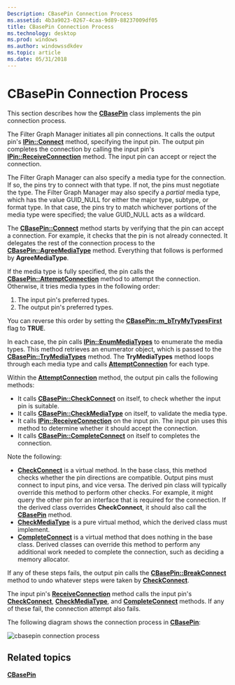 ```yaml
---
Description: CBasePin Connection Process
ms.assetid: 4b3a9023-0267-4caa-9d89-88237009df05
title: CBasePin Connection Process
ms.technology: desktop
ms.prod: windows
ms.author: windowssdkdev
ms.topic: article
ms.date: 05/31/2018
---
```


# CBasePin Connection Process

This section describes how the [**CBasePin**](cbasepin.md) class implements the pin connection process.

The Filter Graph Manager initiates all pin connections. It calls the output pin's [**IPin::Connect**](/windows/desktop/api/Strmif/nf-strmif-ipin-connect) method, specifying the input pin. The output pin completes the connection by calling the input pin's [**IPin::ReceiveConnection**](/windows/desktop/api/Strmif/nf-strmif-ipin-receiveconnection) method. The input pin can accept or reject the connection.

The Filter Graph Manager can also specify a media type for the connection. If so, the pins try to connect with that type. If not, the pins must negotiate the type. The Filter Graph Manager may also specify a *partial* media type, which has the value GUID\_NULL for either the major type, subtype, or format type. In that case, the pins try to match whichever portions of the media type were specified; the value GUID\_NULL acts as a wildcard.

The [**CBasePin::Connect**](cbasepin-connect.md) method starts by verifying that the pin can accept a connection. For example, it checks that the pin is not already connected. It delegates the rest of the connection process to the [**CBasePin::AgreeMediaType**](cbasepin-agreemediatype.md) method. Everything that follows is performed by **AgreeMediaType**.

If the media type is fully specified, the pin calls the [**CBasePin::AttemptConnection**](cbasepin-attemptconnection.md) method to attempt the connection. Otherwise, it tries media types in the following order:

1.  The input pin's preferred types.
2.  The output pin's preferred types.

You can reverse this order by setting the [**CBasePin::m\_bTryMyTypesFirst**](cbasepin-m-btrymytypesfirst.md) flag to **TRUE**.

In each case, the pin calls [**IPin::EnumMediaTypes**](/windows/desktop/api/Strmif/nf-strmif-ipin-enummediatypes) to enumerate the media types. This method retrieves an enumerator object, which is passed to the [**CBasePin::TryMediaTypes**](cbasepin-trymediatypes.md) method. The **TryMediaTypes** method loops through each media type and calls [**AttemptConnection**](cbasepin-attemptconnection.md) for each type.

Within the [**AttemptConnection**](cbasepin-attemptconnection.md) method, the output pin calls the following methods:

-   It calls [**CBasePin::CheckConnect**](cbasepin-checkconnect.md) on itself, to check whether the input pin is suitable.
-   It calls [**CBasePin::CheckMediaType**](cbasepin-checkmediatype.md) on itself, to validate the media type.
-   It calls [**IPin::ReceiveConnection**](/windows/desktop/api/Strmif/nf-strmif-ipin-receiveconnection) on the input pin. The input pin uses this method to determine whether it should accept the connection.
-   It calls [**CBasePin::CompleteConnect**](cbasepin-completeconnect.md) on itself to completes the connection.

Note the following:

-   [**CheckConnect**](cbasepin-checkconnect.md) is a virtual method. In the base class, this method checks whether the pin directions are compatible. Output pins must connect to input pins, and vice versa. The derived pin class will typically override this method to perform other checks. For example, it might query the other pin for an interface that is required for the connection. If the derived class overrides **CheckConnect**, it should also call the [**CBasePin**](cbasepin.md) method.
-   [**CheckMediaType**](cbasepin-checkmediatype.md) is a pure virtual method, which the derived class must implement.
-   [**CompleteConnect**](cbasepin-completeconnect.md) is a virtual method that does nothing in the base class. Derived classes can override this method to perform any additional work needed to complete the connection, such as deciding a memory allocator.

If any of these steps fails, the output pin calls the [**CBasePin::BreakConnect**](cbasepin-breakconnect.md) method to undo whatever steps were taken by [**CheckConnect**](cbasepin-checkconnect.md).

The input pin's [**ReceiveConnection**](cbasepin-receiveconnection.md) method calls the input pin's [**CheckConnect**](cbasepin-checkconnect.md), [**CheckMediaType**](cbasepin-checkmediatype.md), and [**CompleteConnect**](cbasepin-completeconnect.md) methods. If any of these fail, the connection attempt also fails.

The following diagram shows the connection process in [**CBasePin**](cbasepin.md):

![cbasepin connection process](https://www.bing.com/search?q=cbasepin+connection+process)

## Related topics

<dl> <dt>

[**CBasePin**](cbasepin.md)
</dt> </dl>

 

 



